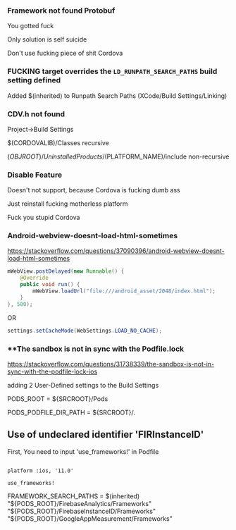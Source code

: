 ### Framework not found Protobuf

You gotted fuck

Only solution is self suicide

Don't use fucking piece of shit Cordova

### FUCKING target overrides the `LD_RUNPATH_SEARCH_PATHS` build setting defined

Added $(inherited) to Runpath Search Paths (XCode/Build Settings/Linking)

### CDV.h not found

Project->Build Settings

$(CORDOVALIB)/Classes recursive

$(OBJROOT)/UninstalledProducts/$(PLATFORM_NAME)/include non-recursive

### Disable Feature

Doesn't not support, because Cordova is fucking dumb ass

Just reinstall fucking motherless platform

Fuck you stupid Cordova 

### Android-webview-doesnt-load-html-sometimes

https://stackoverflow.com/questions/37090396/android-webview-doesnt-load-html-sometimes

```java
mWebView.postDelayed(new Runnable() {
    @Override
    public void run() {
        mWebView.loadUrl("file:///android_asset/2048/index.html");
    }
}, 500);
```

OR

```java
settings.setCacheMode(WebSettings.LOAD_NO_CACHE);
```



### **The sandbox is not in sync with the Podfile.lock

https://stackoverflow.com/questions/31738339/the-sandbox-is-not-in-sync-with-the-podfile-lock-ios

adding 2 User-Defined settings to the Build Settings

PODS_ROOT = ${SRCROOT}/Pods

PODS_PODFILE_DIR_PATH = ${SRCROOT}/.


## Use of undeclared identifier 'FIRInstanceID'

First, You need to input 'use_frameworks!' in Podfile

```Pod

platform :ios, '11.0'

use_frameworks!
```

FRAMEWORK_SEARCH_PATHS = $(inherited) "${PODS_ROOT}/FirebaseAnalytics/Frameworks" "${PODS_ROOT}/FirebaseInstanceID/Frameworks" "${PODS_ROOT}/GoogleAppMeasurement/Frameworks"
